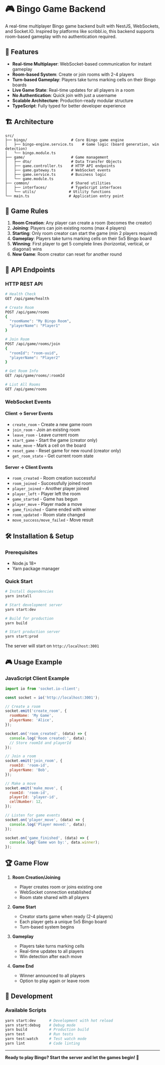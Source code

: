 # 🎮 Bingo Game Backend

A real-time multiplayer Bingo game backend built with NestJS, WebSockets, and Socket.IO. Inspired by platforms like scribbl.io, this backend supports room-based gameplay with no authentication required.

## 🚀 Features

- **Real-time Multiplayer**: WebSocket-based communication for instant gameplay
- **Room-based System**: Create or join rooms with 2-4 players
- **Turn-based Gameplay**: Players take turns marking cells on their Bingo boards
- **Live Game State**: Real-time updates for all players in a room
- **No Authentication**: Quick join with just a username
- **Scalable Architecture**: Production-ready modular structure
- **TypeScript**: Fully typed for better developer experience

## 🏗️ Architecture

```
src/
├── bingo/                    # Core Bingo game engine
│   ├── bingo-engine.service.ts    # Game logic (board generation, win detection)
│   └── bingo.module.ts
├── game/                     # Game management
│   ├── dto/                  # Data Transfer Objects
│   ├── game.controller.ts    # HTTP API endpoints
│   ├── game.gateway.ts       # WebSocket events
│   ├── game.service.ts       # Business logic
│   └── game.module.ts
├── common/                   # Shared utilities
│   ├── interfaces/           # TypeScript interfaces
│   └── utils/               # Utility functions
└── main.ts                  # Application entry point
```

## 🎯 Game Rules

1. **Room Creation**: Any player can create a room (becomes the creator)
2. **Joining**: Players can join existing rooms (max 4 players)
3. **Starting**: Only room creator can start the game (min 2 players required)
4. **Gameplay**: Players take turns marking cells on their 5x5 Bingo board
5. **Winning**: First player to get 5 complete lines (horizontal, vertical, or diagonal) wins
6. **New Game**: Room creator can reset for another round

## 📡 API Endpoints

### HTTP REST API

```bash
# Health Check
GET /api/game/health

# Create Room
POST /api/game/rooms
{
  "roomName": "My Bingo Room",
  "playerName": "Player1"
}

# Join Room
POST /api/game/rooms/join
{
  "roomId": "room-uuid",
  "playerName": "Player2"
}

# Get Room Info
GET /api/game/rooms/:roomId

# List All Rooms
GET /api/game/rooms
```

### WebSocket Events

#### Client → Server Events

- `create_room` - Create a new game room
- `join_room` - Join an existing room
- `leave_room` - Leave current room
- `start_game` - Start the game (creator only)
- `make_move` - Mark a cell on the board
- `reset_game` - Reset game for new round (creator only)
- `get_room_state` - Get current room state

#### Server → Client Events

- `room_created` - Room creation successful
- `room_joined` - Successfully joined room
- `player_joined` - Another player joined
- `player_left` - Player left the room
- `game_started` - Game has begun
- `player_move` - Player made a move
- `game_finished` - Game ended with winner
- `room_updated` - Room state changed
- `move_success/move_failed` - Move result

## 🛠️ Installation & Setup

### Prerequisites

- Node.js 18+
- Yarn package manager

### Quick Start

```bash
# Install dependencies
yarn install

# Start development server
yarn start:dev

# Build for production
yarn build

# Start production server
yarn start:prod
```

The server will start on `http://localhost:3001`

## 🎮 Usage Example

### JavaScript Client Example

```javascript
import io from 'socket.io-client';

const socket = io('http://localhost:3001');

// Create a room
socket.emit('create_room', {
  roomName: 'My Game',
  playerName: 'Alice',
});

socket.on('room_created', (data) => {
  console.log('Room created:', data);
  // Store roomId and playerId
});

// Join a room
socket.emit('join_room', {
  roomId: 'room-id',
  playerName: 'Bob',
});

// Make a move
socket.emit('make_move', {
  roomId: 'room-id',
  playerId: 'player-id',
  cellNumber: 12,
});

// Listen for game events
socket.on('player_move', (data) => {
  console.log('Player moved:', data);
});

socket.on('game_finished', (data) => {
  console.log('Game won by:', data.winner);
});
```

## 🏆 Game Flow

1. **Room Creation/Joining**
   - Player creates room or joins existing one
   - WebSocket connection established
   - Room state shared with all players

2. **Game Start**
   - Creator starts game when ready (2-4 players)
   - Each player gets a unique 5x5 Bingo board
   - Turn-based system begins

3. **Gameplay**
   - Players take turns marking cells
   - Real-time updates to all players
   - Win detection after each move

4. **Game End**
   - Winner announced to all players
   - Option to play again or leave room

## 🔧 Development

### Available Scripts

```bash
yarn start:dev      # Development with hot reload
yarn start:debug    # Debug mode
yarn build          # Production build
yarn test           # Run tests
yarn test:watch     # Test watch mode
yarn lint           # Code linting
```

---

**Ready to play Bingo? Start the server and let the games begin! 🎯**

